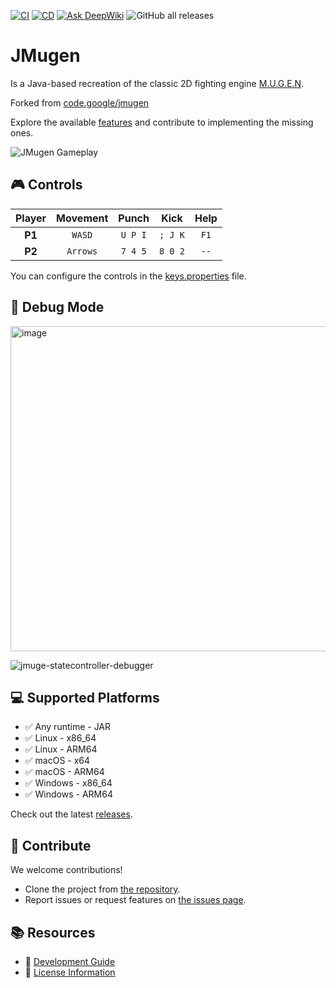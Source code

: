 
[![CI](https://github.com/humbertodias/jmugen/actions/workflows/ci.yml/badge.svg)](https://github.com/humbertodias/jmugen/actions/workflows/ci.yml)
[![CD](https://github.com/humbertodias/jmugen/actions/workflows/cd.yml/badge.svg)](https://github.com/humbertodias/jmugen/actions/workflows/cd.yml)
[![Ask DeepWiki](https://deepwiki.com/badge.svg)](https://deepwiki.com/humbertodias/jmugen)
![GitHub all releases](https://img.shields.io/github/downloads/humbertodias/jmugen/total)


# JMugen

Is a Java-based recreation of the classic 2D fighting engine [M.U.G.E.N](https://www.elecbyte.com/mugendocs-11b1/mugen.html).

Forked from [code.google/jmugen](https://code.google.com/archive/p/jmugen/)

Explore the available [features](./FEATURES.md) and contribute to implementing the missing ones.

![JMugen Gameplay](https://github.com/user-attachments/assets/1b7c5e84-4abc-4200-9580-c0d00d7397b8)

## 🎮 Controls

| Player | Movement |  Punch  |  Kick   | Help |
|:------:|:--------:|:-------:|:-------:|:----:|
| **P1** |  `WASD`  | `U P I` | `; J K` | `F1` |
| **P2** | `Arrows` | `7 4 5` | `8 0 2` | `--` |

You can configure the controls in the [keys.properties](JMugen.Properties/src/main/resources/keys.properties) file.

## 🐞 Debug Mode
<img width="640" height="520" alt="image" src="https://github.com/user-attachments/assets/d38851cd-88f2-4249-915e-40fda655310c" />

![jmuge-statecontroller-debugger](https://github.com/user-attachments/assets/63908d34-83b8-462b-aecc-21ba9c237a5b)


## 💻 Supported Platforms

- ✅ Any runtime - JAR
- ✅ Linux - x86_64
- ✅ Linux - ARM64
- ✅ macOS - x64
- ✅ macOS - ARM64
- ✅ Windows - x86_64
- ✅ Windows - ARM64

Check out the latest [releases](https://github.com/humbertodias/jmugen/releases).

## 🤝 Contribute

We welcome contributions!

- Clone the project from [the repository](https://github.com/humbertodias/jmugen).
- Report issues or request features on [the issues page](https://github.com/humbertodias/jmugen/issues).

## 📚 Resources

- 📖 [Development Guide](./DEV.md)
- 📜 [License Information](./LICENSE)

